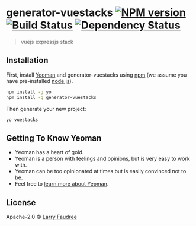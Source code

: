 # generator-vuestacks [![NPM version][npm-image]][npm-url] [![Build Status][travis-image]][travis-url] [![Dependency Status][daviddm-image]][daviddm-url]
> vuejs expressjs stack

## Installation

First, install [Yeoman](http://yeoman.io) and generator-vuestacks using [npm](https://www.npmjs.com/) (we assume you have pre-installed [node.js](https://nodejs.org/)).

```bash
npm install -g yo
npm install -g generator-vuestacks
```

Then generate your new project:

```bash
yo vuestacks
```

## Getting To Know Yeoman

 * Yeoman has a heart of gold.
 * Yeoman is a person with feelings and opinions, but is very easy to work with.
 * Yeoman can be too opinionated at times but is easily convinced not to be.
 * Feel free to [learn more about Yeoman](http://yeoman.io/).

## License

Apache-2.0 © [Larry Faudree](larryfaudree.surge.sh)


[npm-image]: https://badge.fury.io/js/generator-vuestacks.svg
[npm-url]: https://npmjs.org/package/generator-vuestacks
[travis-image]: https://travis-ci.org/lfaudreejr/generator-vuestacks.svg?branch=master
[travis-url]: https://travis-ci.org/lfaudreejr/generator-vuestacks
[daviddm-image]: https://david-dm.org/lfaudreejr/generator-vuestacks.svg?theme=shields.io
[daviddm-url]: https://david-dm.org/lfaudreejr/generator-vuestacks
